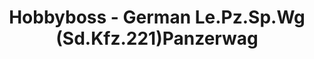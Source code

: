 ---
layout: product
title: "Hobbyboss - German Le.Pz.Sp.Wg (Sd.Kfz.221)Panzerwag"
price: "TBA" 
desc: "N/A"
img_path: "/assets/img/HB83813.webp"
brand: "N/A"
available: false
special_offer: false
new: false
soon: false
cat: "010000"
subcat: "013500"
subsubcat: "0N/A"
sifra: "HB83813"
popular: false
---
